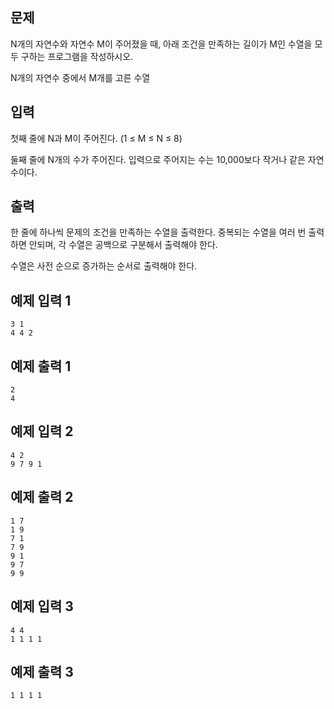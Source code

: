 ## 문제
N개의 자연수와 자연수 M이 주어졌을 때, 아래 조건을 만족하는 길이가 M인 수열을 모두 구하는 프로그램을 작성하시오.

N개의 자연수 중에서 M개를 고른 수열
## 입력
첫째 줄에 N과 M이 주어진다. (1 ≤ M ≤ N ≤ 8)

둘째 줄에 N개의 수가 주어진다. 입력으로 주어지는 수는 10,000보다 작거나 같은 자연수이다.

## 출력
한 줄에 하나씩 문제의 조건을 만족하는 수열을 출력한다. 중복되는 수열을 여러 번 출력하면 안되며, 각 수열은 공백으로 구분해서 출력해야 한다.

수열은 사전 순으로 증가하는 순서로 출력해야 한다.

## 예제 입력 1 
```
3 1
4 4 2
```
## 예제 출력 1 
```
2
4
```
## 예제 입력 2 
```
4 2
9 7 9 1
```
## 예제 출력 2 
```
1 7
1 9
7 1
7 9
9 1
9 7
9 9
```
## 예제 입력 3 
```
4 4
1 1 1 1
```
## 예제 출력 3 
```
1 1 1 1
```